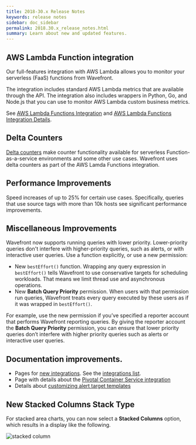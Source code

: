 ```yaml
---
title: 2018-30.x Release Notes
keywords: release notes
sidebar: doc_sidebar
permalink: 2018.30.x_release_notes.html
summary: Learn about new and updated features.
---
```



## AWS Lambda Function integration

Our full-features integration with AWS Lambda allows you to monitor your serverless (FaaS) functions from Wavefront.

The integration includes standard AWS Lambda metrics that are available through the API. The integration also includes wrappers in Python, Go, and Node.js that you can use to monitor AWS Lambda custom business metrics.

See [AWS Lambda Functions Integration](aws-lambda-functions.html) and [AWS Lambda Functions Integration Details](integrations_aws_lambda.html).

## Delta Counters

[Delta counters](delta_counters.html) make counter functionality available for serverless Function-as-a-service environments and some other use cases. Wavefront uses delta counters as part of the AWS Lamda Functions integration.

## Performance Improvements
Speed increases of up to 25% for certain use cases. Specifically, queries that use source tags with more than 10k hosts see significant performance improvements.

## Miscellaneous Improvements

Wavefront now supports running queries with lower priority. Lower-priority queries don't interfere with higher-priority queries, such as alerts, or with interactive user queries. Use a function explicitly, or use a new permission:
  - New `bestEffort()` function. Wrapping any query expression in `bestEffort()` tells Wavefront to use conservative targets for scheduling workloads. That means we limit thread use and asynchronous operations.
  - New **Batch Query Priority** permission. When users with that permission run queries, Wavefront treats every query executed by these users as if it was wrapped in `bestEffort()`.

  For example, use the new permission if you’ve specified a reporter account that performs Wavefront reporting queries. By giving the reporter account the **Batch Query Priority** permission, you can ensure that lower priority queries don’t interfere with higher priority queries such as alerts or interactive user queries.

## Documentation improvements.

  - Pages for [new integrations](integrations_new_changed.html#july-2018). See the [integrations list](https://docs.wavefront.com/label_integrations%20list.html).
  - Page with details about the [Pivotal Container Service integration](integrations_pks.html)
  - Details about [customizing alert target templates](alert_target_customizing.html)

## New Stacked Columns Stack Type

For stacked area charts, you can now select a **Stacked Columns** option, which results in a display like the following.

![stacked column](images/stacked_columns.png)
